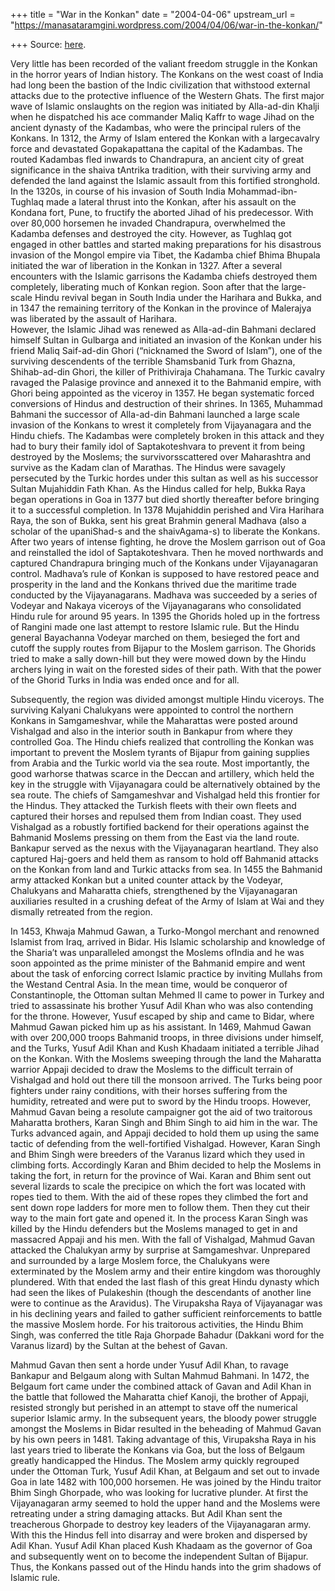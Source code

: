 +++
title = "War in the Konkan"
date = "2004-04-06"
upstream_url = "https://manasataramgini.wordpress.com/2004/04/06/war-in-the-konkan/"

+++
Source: [here](https://manasataramgini.wordpress.com/2004/04/06/war-in-the-konkan/).

Very little has been recorded of the valiant freedom struggle in the
Konkan in the horror years of Indian history. The Konkans on the west
coast of India had long been the bastion of the Indic civilization that
withstood external attacks due to the protective influence of the
Western Ghats. The first major wave of Islamic onslaughts on the region
was initiated by Alla-ad-din Khalji when he dispatched his ace commander
Maliq Kaffr to wage Jihad on the ancient dynasty of the Kadambas, who
were the principal rulers of the Konkans. In 1312, the Army of Islam
entered the Konkan with a largecavalry force and devastated
Gopakapattana the capital of the Kadambas. The routed Kadambas fled
inwards to Chandrapura, an ancient city of great significance in the
shaiva tAntrika tradition, with their surviving army and defended the
land against the Islamic assault from this fortified stronghold. In the
1320s, in course of his invasion of South India Mohammad-ibn-Tughlaq
made a lateral thrust into the Konkan, after his assault on the Kondana
fort, Pune, to fructify the aborted Jihad of his predecessor. With over
80,000 horsemen he invaded Chandrapura, overwhelmed the Kadamba defenses
and destroyed the city. However, as Tughlaq got engaged in other battles
and started making preparations for his disastrous invasion of the
Mongol empire via Tibet, the Kadamba chief Bhima Bhupala initiated the
war of liberation in the Konkan in 1327. After a several encounters with
the Islamic garrisons the Kadamba chiefs destroyed them completely,
liberating much of Konkan region. Soon after that the large-scale Hindu
revival began in South India under the Harihara and Bukka, and in 1347
the remaining territory of the Konkan in the province of Malerajya was
liberated by the assault of Harihara.  
However, the Islamic Jihad was renewed as Alla-ad-din Bahmani declared
himself Sultan in Gulbarga and initiated an invasion of the Konkan under
his friend Maliq Saif-ad-din Ghori (“nicknamed the Sword of Islam”), one
of the surviving descendents of the terrible Shamsbanid Turk from
Ghazna, Shihab-ad-din Ghori, the killer of Prithiviraja Chahamana. The
Turkic cavalry ravaged the Palasige province and annexed it to the
Bahmanid empire, with Ghori being appointed as the viceroy in 1357. He
began systematic forced conversions of Hindus and destruction of their
shrines. In 1365, Muhammad Bahmani the successor of Alla-ad-din Bahmani
launched a large scale invasion of the Konkans to wrest it completely
from Vijayanagara and the Hindu chiefs. The Kadambas were completely
broken in this attack and they had to bury their family idol of
Saptakoteshvara to prevent it from being destroyed by the Moslems; the
survivorsscattered over Maharashtra and survive as the Kadam clan of
Marathas. The Hindus were savagely persecuted by the Turkic hordes under
this sultan as well as his successor Sultan Mujahiddin Fath Khan. As the
Hindus called for help, Bukka Raya began operations in Goa in 1377 but
died shortly thereafter before bringing it to a successful completion.
In 1378 Mujahiddin perished and Vira Harihara Raya, the son of Bukka,
sent his great Brahmin general Madhava (also a scholar of the
upaniShad-s and the shaivAgama-s) to liberate the Konkans. After two
years of intense fighting, he drove the Moslem garrison out of Goa and
reinstalled the idol of Saptakoteshvara. Then he moved northwards and
captured Chandrapura bringing much of the Konkans under Vijayanagaran
control. Madhava’s rule of Konkan is supposed to have restored peace and
prosperity in the land and the Konkans thrived due the maritime trade
conducted by the Vijayanagarans. Madhava was succeeded by a series of
Vodeyar and Nakaya viceroys of the Vijayanagarans who consolidated Hindu
rule for around 95 years. In 1395 the Ghorids holed up in the fortress
of Rangini made one last attempt to restore Islamic rule. But the Hindu
general Bayachanna Vodeyar marched on them, besieged the fort and cutoff
the supply routes from Bijapur to the Moslem garrison. The Ghorids tried
to make a sally down-hill but they were mowed down by the Hindu archers
lying in wait on the forested sides of their path. With that the power
of the Ghorid Turks in India was ended once and for all.

Subsequently, the region was divided amongst multiple Hindu viceroys.
The surviving Kalyani Chalukyans were appointed to control the northern
Konkans in Samgameshvar, while the Maharattas were posted around
Vishalgad and also in the interior south in Bankapur from where they
controlled Goa. The Hindu chiefs realized that controlling the Konkan
was important to prevent the Moslem tyrants of Bijapur from gaining
supplies from Arabia and the Turkic world via the sea route. Most
importantly, the good warhorse thatwas scarce in the Deccan and
artillery, which held the key in the struggle with Vijayanagara could be
alternatively obtained by the sea route. The chiefs of Samgameshvar and
Vishalgad held this frontier for the Hindus. They attacked the Turkish
fleets with their own fleets and captured their horses and repulsed them
from Indian coast. They used Vishalgad as a robustly fortified backend
for their operations against the Bahmanid Moslems pressing on them from
the East via the land route. Bankapur served as the nexus with the
Vijayanagaran heartland. They also captured Haj-goers and held them as
ransom to hold off Bahmanid attacks on the Konkan from land and Turkic
attacks from sea. In 1455 the Bahmanid army attacked Konkan but a united
counter attack by the Vodeyar, Chalukyans and Maharatta chiefs,
strengthened by the Vijayanagaran auxiliaries resulted in a crushing
defeat of the Army of Islam at Wai and they dismally retreated from the
region.

In 1453, Khwaja Mahmud Gawan, a Turko-Mongol merchant and renowned
Islamist from Iraq, arrived in Bidar. His Islamic scholarship and
knowledge of the Sharia’t was unparalleled amongst the Moslems ofIndia
and he was soon appointed as the prime minister of the Bahmanid empire
and went about the task of enforcing correct Islamic practice by
inviting Mullahs from the Westand Central Asia. In the mean time, would
be conqueror of Constantinople, the Ottoman sultan Mehmed II came to
power in Turkey and tried to assassinate his brother Yusuf Adil Khan who
was also contending for the throne. However, Yusuf escaped by ship and
came to Bidar, where Mahmud Gawan picked him up as his assistant. In
1469, Mahmud Gawan with over 200,000 troops Bahmanid troops, in three
divisions under himself, and the Turks, Yusuf Adil Khan and Kush Khadaam
initiated a terrible Jihad on the Konkan. With the Moslems sweeping
through the land the Maharatta warrior Appaji decided to draw the
Moslems to the difficult terrain of Vishalgad and hold out there till
the monsoon arrived. The Turks being poor fighters under rainy
conditions, with their horses suffering from the humidity, retreated and
were put to sword by the Hindu troops. However, Mahmud Gavan being a
resolute campaigner got the aid of two traitorous Maharatta brothers,
Karan Singh and Bhim Singh to aid him in the war. The Turks advanced
again, and Appaji decided to hold them up using the same tactic of
defending from the well-fortified Vishalgad. However, Karan Singh and
Bhim Singh were breeders of the Varanus lizard which they used in
climbing forts. Accordingly Karan and Bhim decided to help the Moslems
in taking the fort, in return for the province of Wai. Karan and Bhim
sent out several lizards to scale the precipice on which the fort was
located with ropes tied to them. With the aid of these ropes they
climbed the fort and sent down rope ladders for more men to follow them.
Then they cut their way to the main fort gate and opened it. In the
process Karan Singh was killed by the Hindu defenders but the Moslems
managed to get in and massacred Appaji and his men. With the fall of
Vishalgad, Mahmud Gavan attacked the Chalukyan army by surprise at
Samgameshvar. Unprepared and surrounded by a large Moslem force, the
Chalukyans were exterminated by the Moslem army and their entire kingdom
was thoroughly plundered. With that ended the last flash of this great
Hindu dynasty which had seen the likes of Pulakeshin (though the
descendants of another line were to continue as the Aravidus). The
Virupaksha Raya of Vijayanagar was in his declining years and failed to
gather sufficient reinforcements to battle the massive Moslem horde. For
his traitorous activities, the Hindu Bhim Singh, was conferred the title
Raja Ghorpade Bahadur (Dakkani word for the Varanus lizard) by the
Sultan at the behest of Gavan.

Mahmud Gavan then sent a horde under Yusuf Adil Khan, to ravage Bankapur
and Belgaum along with Sultan Mahmud Bahmani. In 1472, the Belgaum fort
came under the combined attack of Gavan and Adil Khan in the battle that
followed the Maharatta chief Kanoji, the brother of Appaji, resisted
strongly but perished in an attempt to stave off the numerical superior
Islamic army. In the subsequent years, the bloody power struggle amongst
the Moslems in Bidar resulted in the beheading of Mahmud Gavan by his
own peers in 1481. Taking advantage of this, Virupaksha Raya in his last
years tried to liberate the Konkans via Goa, but the loss of Belgaum
greatly handicapped the Hindus. The Moslem army quickly regrouped under
the Ottoman Turk, Yusuf Adil Khan, at Belgaum and set out to invade Goa
in late 1482 with 100,000 horsemen. He was joined by the Hindu traitor
Bhim Singh Ghorpade, who was looking for lucrative plunder. At first the
Vijayanagaran army seemed to hold the upper hand and the Moslems were
retreating under a string damaging attacks. But Adil Khan sent the
treacherous Ghorpade to destroy key leaders of the Vijayanagaran army.
With this the Hindus fell into disarray and were broken and dispersed by
Adil Khan. Yusuf Adil Khan placed Kush Khadaam as the governor of Goa
and subsequently went on to become the independent Sultan of Bijapur.
Thus, the Konkans passed out of the Hindu hands into the grim shadows of
Islamic rule.

